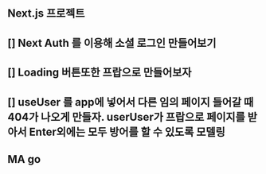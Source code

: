 ## Next.js 프로젝트

## [] Next Auth 를 이용해 소셜 로그인 만들어보기

## [] Loading 버튼또한 프랍으로 만들어보자

## [] useUser 를 app에 넣어서 다른 임의 페이지 들어갈 때 404가 나오게 만들자. userUser가 프랍으로 페이지를 받아서 Enter외에는 모두 방어를 할 수 있도록 모델링

## MA go
